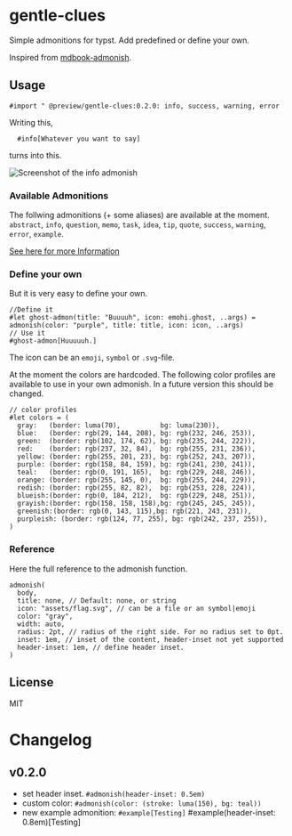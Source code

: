 # gentle-clues 

Simple admonitions for typst. Add predefined or define your own. 

Inspired from [mdbook-admonish](https://tommilligan.github.io/mdbook-admonish/).


## Usage

`#import " @preview/gentle-clues:0.2.0: info, success, warning, error`

Writing this,

```typst
  #info[Whatever you want to say]
```
turns into this.

![Screenshot of the info admonish](https://github.com/jomaway/typst-admonish/blob/main/screenshot-info-admonish.png)

### Available Admonitions

The follwing admonitions (+ some aliases) are available at the moment. `abstract`, `info`, `question`, `memo`, `task`, `idea`, `tip`, `quote`, `success`, `warning`, `error`, `example`.

[See here for more Information](https://github.com/jomaway/typst-admonish/blob/main/docs.pdf)

### Define your own

But it is very easy to define your own. 

```typst 
//Define it
#let ghost-admon(title: "Buuuuh", icon: emohi.ghost, ..args) = admonish(color: "purple", title: title, icon: icon, ..args)
// Use it
#ghost-admon[Huuuuuh.]
```

The icon can be an `emoji`, `symbol` or `.svg`-file. 

At the moment the colors are hardcoded. The following color profiles are available to use in your own admonish. In a future version this should be changed. 

```typst
// color profiles
#let colors = (
  gray:   (border: luma(70),          bg: luma(230)),
  blue:   (border: rgb(29, 144, 208), bg: rgb(232, 246, 253)),
  green:  (border: rgb(102, 174, 62), bg: rgb(235, 244, 222)),
  red:    (border: rgb(237, 32, 84),  bg: rgb(255, 231, 236)),
  yellow: (border: rgb(255, 201, 23), bg: rgb(252, 243, 207)),
  purple: (border: rgb(158, 84, 159), bg: rgb(241, 230, 241)),
  teal:   (border: rgb(0, 191, 165),  bg: rgb(229, 248, 246)),
  orange: (border: rgb(255, 145, 0),  bg: rgb(255, 244, 229)),
  redish: (border: rgb(255, 82, 82),  bg: rgb(253, 228, 224)),
  blueish:(border: rgb(0, 184, 212),  bg: rgb(229, 248, 251)),
  grayish:(border: rgb(158, 158, 158),bg: rgb(245, 245, 245)),
  greenish:(border: rgb(0, 143, 115),bg: rgb(221, 243, 231)),
  purpleish: (border: rgb(124, 77, 255), bg: rgb(242, 237, 255)),
)
```


### Reference 

Here the full reference to the admonish function.

```typst
admonish(
  body,
  title: none, // Default: none, or string
  icon: "assets/flag.svg", // can be a file or an symbol|emoji
  color: "gray",
  width: auto,
  radius: 2pt, // radius of the right side. For no radius set to 0pt.
  inset: 1em, // inset of the content, header-inset not yet supported
  header-inset: 1em, // define header inset.
)
```

## License 

MIT

# Changelog

## v0.2.0

- set header inset. `#admonish(header-inset: 0.5em)`
- custom color: `#admonish(color: (stroke: luma(150), bg: teal))`
- new example admonition: `#example[Testing]`
  #example(header-inset: 0.8em)[Testing]

